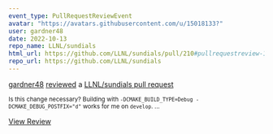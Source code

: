 ```yaml
---
event_type: PullRequestReviewEvent
avatar: "https://avatars.githubusercontent.com/u/15018133?"
user: gardner48
date: 2022-10-13
repo_name: LLNL/sundials
html_url: https://github.com/LLNL/sundials/pull/210#pullrequestreview-1140012039
repo_url: https://github.com/LLNL/sundials
---
```


<a href='https://github.com/gardner48' target='_blank'>gardner48</a> <a href='https://github.com/LLNL/sundials/pull/210#pullrequestreview-1140012039' target='_blank'>reviewed</a> a <a href='https://github.com/LLNL/sundials/pull/210' target='_blank'>LLNL/sundials pull request</a>

<small>Is this change necessary? Building with `-DCMAKE_BUILD_TYPE=Debug -DCMAKE_DEBUG_POSTFIX="d"` works for me on `develop`....</small>

<a href='https://github.com/LLNL/sundials/pull/210#pullrequestreview-1140012039' target='_blank'>View Review</a>
